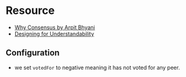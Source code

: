 # Resource

* [Why Consensus by Arpit Bhyani](https://arpitbhayani.me/blogs/why-consensus)
* [Designing for Understandability](https://www.youtube.com/watch?v=vYp4LYbnnW8)

## Configuration

* we set `votedFor` to negative meaning it has not voted for any peer.
